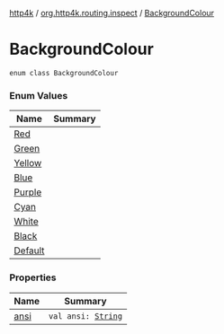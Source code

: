 [http4k](../../index.md) / [org.http4k.routing.inspect](../index.md) / [BackgroundColour](./index.md)

# BackgroundColour

`enum class BackgroundColour`

### Enum Values

| Name | Summary |
|---|---|
| [Red](-red.md) |  |
| [Green](-green.md) |  |
| [Yellow](-yellow.md) |  |
| [Blue](-blue.md) |  |
| [Purple](-purple.md) |  |
| [Cyan](-cyan.md) |  |
| [White](-white.md) |  |
| [Black](-black.md) |  |
| [Default](-default.md) |  |

### Properties

| Name | Summary |
|---|---|
| [ansi](ansi.md) | `val ansi: `[`String`](https://kotlinlang.org/api/latest/jvm/stdlib/kotlin/-string/index.html) |

